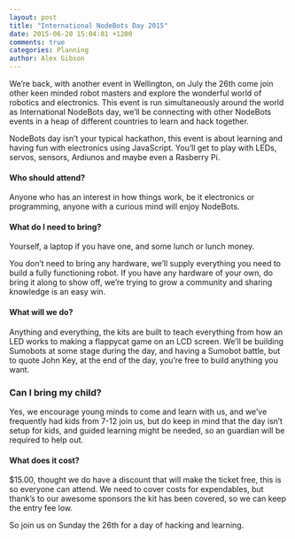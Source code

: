 ```yaml
---
layout: post
title: "International NodeBots Day 2015"
date: 2015-06-20 15:04:01 +1200
comments: true
categories: Planning
author: Alex Gibson
---
```


We’re back, with another event in Wellington, on July the 26th come join other keen minded robot masters and explore the wonderful world of robotics and electronics. This event is run simultaneously around the world as International NodeBots day, we’ll be connecting with other NodeBots events in a heap of different countries to learn and hack together.

NodeBots day isn’t your typical hackathon, this event is about learning and having fun with electronics using JavaScript. You’ll get to play with LEDs, servos, sensors, Ardiunos and maybe even a Rasberry Pi.

#### Who should attend?
Anyone who has an interest in how things work, be it electronics or programming, anyone with a curious mind will enjoy NodeBots.

#### What do I need to bring?
Yourself, a laptop if you have one, and some lunch or lunch money.

You don’t need to bring any hardware, we’ll supply everything you need to build a fully functioning robot. If you have any hardware of your own, do bring it along to show off, we’re trying to grow a community and sharing knowledge is an easy win.

#### What will we do?
Anything and everything, the kits are built to teach everything from how an LED works to making a flappycat game on an LCD screen. We’ll be building Sumobots at some stage during the day, and having a Sumobot battle, but to quote John Key, at the end of the day, you’re free to build anything you want.

### Can I bring my child?
Yes, we encourage young minds to come and learn with us, and we’ve frequently had kids from 7-12 join us, but do keep in mind that the day isn’t setup for kids, and guided learning might be needed, so an guardian will be required to help out.

#### What does it cost?
$15.00, thought we do have a discount that will make the ticket free, this is so everyone can attend. We need to cover costs for expendables, but thank’s to our awesome sponsors the kit has been covered, so we can keep the entry fee low.

So join us on Sunday the 26th for a day of hacking and learning.
